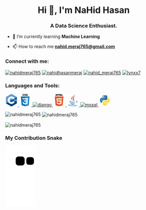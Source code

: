 <h1 align="center">Hi 👋, I'm NaHid Hasan</h1>
<h3 align="center">A Data Science Enthusiast.</h3>

- 🌱 I’m currently learning **Machine Learning**

- 📫 How to reach me **nahid.meraj765@gmail.com**

<h3 align="left">Connect with me:</h3>
<p align="left">
<a href="https://linkedin.com/in/nahidmeraj765" target="blank"><img align="center" src="https://raw.githubusercontent.com/rahuldkjain/github-profile-readme-generator/master/src/images/icons/Social/linked-in-alt.svg" alt="nahidmeraj765" height="30" width="40" /></a>
<a href="https://fb.com/nahidhasanmeraj" target="blank"><img align="center" src="https://raw.githubusercontent.com/rahuldkjain/github-profile-readme-generator/master/src/images/icons/Social/facebook.svg" alt="nahidhasanmeraj" height="30" width="40" /></a>
<a href="https://www.hackerrank.com/nahid_meraj765" target="blank"><img align="center" src="https://raw.githubusercontent.com/rahuldkjain/github-profile-readme-generator/master/src/images/icons/Social/hackerrank.svg" alt="nahid_meraj765" height="30" width="40" /></a>
<a href="https://codeforces.com/profile/lynxx7" target="blank"><img align="center" src="https://raw.githubusercontent.com/rahuldkjain/github-profile-readme-generator/master/src/images/icons/Social/codeforces.svg" alt="lynxx7" height="30" width="40" /></a>
</p>

<h3 align="left">Languages and Tools:</h3>
<p align="left"> <a href="https://www.w3schools.com/cpp/" target="_blank" rel="noreferrer"> <img src="https://raw.githubusercontent.com/devicons/devicon/master/icons/cplusplus/cplusplus-original.svg" alt="cplusplus" width="40" height="40"/> </a> <a href="https://www.w3schools.com/css/" target="_blank" rel="noreferrer"> <img src="https://raw.githubusercontent.com/devicons/devicon/master/icons/css3/css3-original-wordmark.svg" alt="css3" width="40" height="40"/> </a> <a href="https://www.djangoproject.com/" target="_blank" rel="noreferrer"> <img src="https://cdn.worldvectorlogo.com/logos/django.svg" alt="django" width="40" height="40"/> </a> <a href="https://www.w3.org/html/" target="_blank" rel="noreferrer"> <img src="https://raw.githubusercontent.com/devicons/devicon/master/icons/html5/html5-original-wordmark.svg" alt="html5" width="40" height="40"/> </a> <a href="https://www.java.com" target="_blank" rel="noreferrer"> <img src="https://raw.githubusercontent.com/devicons/devicon/master/icons/java/java-original.svg" alt="java" width="40" height="40"/> </a> <a href="https://www.microsoft.com/en-us/sql-server" target="_blank" rel="noreferrer"> <img src="https://www.svgrepo.com/show/303229/microsoft-sql-server-logo.svg" alt="mssql" width="40" height="40"/> </a> <a href="https://www.python.org" target="_blank" rel="noreferrer"> <img src="https://raw.githubusercontent.com/devicons/devicon/master/icons/python/python-original.svg" alt="python" width="40" height="40"/> </a> </p>

<p><img align="left" src="https://github-readme-stats.vercel.app/api/top-langs?username=nahidmeraj765&show_icons=true&locale=en&layout=compact" alt="nahidmeraj765" /></p>

<p>&nbsp;<img align="center" src="https://github-readme-stats.vercel.app/api?username=nahidmeraj765&show_icons=true&locale=en" alt="nahidmeraj765" /></p>

<p><img align="center" src="https://github-readme-streak-stats.herokuapp.com/?user=nahidmeraj765&" alt="nahidmeraj765" /></p>

### My Contribution Snake
![Snake animation](https://github.com/nahidmeraj765/nahidmeraj765/blob/output/github-contribution-grid-snake.svg)


